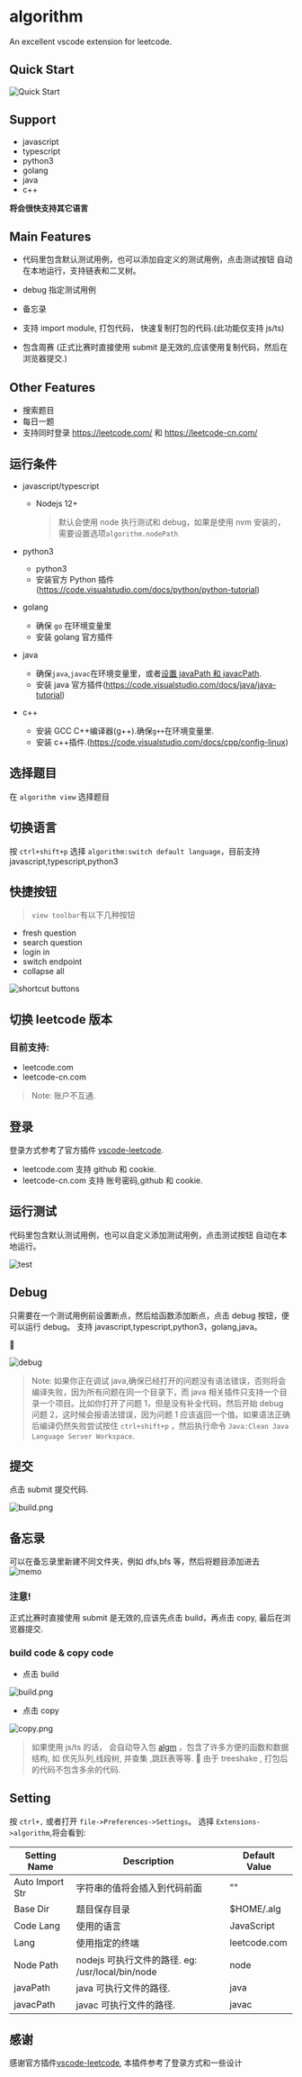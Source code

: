 # algorithm

An excellent vscode extension for leetcode.

## Quick Start

![Quick Start](../images/debug.gif)

## Support

- javascript
- typescript
- python3
- golang
- java
- c++

**将会很快支持其它语言**

## Main Features

- 代码里包含默认测试用例，也可以添加自定义的测试用例，点击测试按钮 自动在本地运行，支持链表和二叉树。

- debug 指定测试用例

- 备忘录

- 支持 import module, 打包代码， 快速复制打包的代码.(此功能仅支持 js/ts)

- 包含周赛 (正式比赛时直接使用 submit 是无效的,应该使用复制代码，然后在浏览器提交.)

## Other Features

- 搜索题目
- 每日一题
- 支持同时登录 https://leetcode.com/ 和 https://leetcode-cn.com/

## 运行条件

- javascript/typescript

  - Nodejs 12+

    > 默认会使用 node 执行测试和 debug，如果是使用 nvm 安装的，需要设置选项`algorithm.nodePath`

- python3

  - python3
  - 安装官方 Python 插件(https://code.visualstudio.com/docs/python/python-tutorial)

- golang

  - 确保 `go` 在环境变量里
  - 安装 golang 官方插件

- java

  - 确保`java`,`javac`在环境变量里，或者[设置 javaPath 和 javacPath](#Setting).
  - 安装 java 官方插件(https://code.visualstudio.com/docs/java/java-tutorial)

- c++

  - 安装 GCC C++编译器(g++).确保`g++`在环境变量里.
  - 安装 c++插件.(https://code.visualstudio.com/docs/cpp/config-linux)

## 选择题目

在 `algorithm view` 选择题目

## 切换语言

按 `ctrl+shift+p` 选择 `algorithm:switch default language`，目前支持 javascript,typescript,python3

## 快捷按钮

> `view toolbar`有以下几种按钮

- fresh question
- search question
- login in
- switch endpoint
- collapse all

![shortcut buttons](../images/shortcut.png)

## 切换 leetcode 版本

### 目前支持:

- leetcode.com
- leetcode-cn.com

> Note: 账户不互通.

## 登录

登录方式参考了官方插件 [vscode-leetcode](https://github.com/LeetCode-OpenSource/vscode-leetcode).

- leetcode.com 支持 github 和 cookie.
- leetcode-cn.com 支持 账号密码,github 和 cookie.

## 运行测试

代码里包含默认测试用例，也可以自定义添加测试用例，点击测试按钮 自动在本地运行。

![test](../images/test.png)

## Debug

只需要在一个测试用例前设置断点，然后给函数添加断点，点击 debug 按钮，便可以运行 debug。
支持 javascript,typescript,python3，golang,java。

:tada:

![debug](../images/debug.png)

> Note: 如果你正在调试 java,确保已经打开的问题没有语法错误，否则将会编译失败，因为所有问题在同一个目录下，而 java 相关插件只支持一个目录一个项目。比如你打开了问题 1，但是没有补全代码，然后开始 debug 问题 2，这时候会报语法错误，因为问题 1 应该返回一个值。如果语法正确后编译仍然失败尝试按住 `ctrl+shift+p` ，然后执行命令 `Java:Clean Java Language Server Workspace`.

## 提交

点击 submit 提交代码.

![build.png](../images/build.png)

## 备忘录

可以在备忘录里新建不同文件夹，例如 dfs,bfs 等，然后将题目添加进去
![memo](../images/memo.gif)

### **注意!**

正式比赛时直接使用 submit 是无效的,应该先点击 build，再点击 copy, 最后在浏览器提交.

### build code & copy code

- 点击 build

![build.png](../images/build.png)

- 点击 copy

![copy.png](../images/copy.png)

> 如果使用 js/ts 的话， 会自动导入包 [algm](https://github.com/supperchong/algm) ，包含了许多方便的函数和数据结构, 如 优先队列,线段树, 并查集 ,跳跃表等等. :rocket: 由于 treeshake , 打包后的代码不包含多余的代码.

## Setting

按 `ctrl+,` 或者打开 `file->Preferences->Settings`。
选择 `Extensions->algorithm`,将会看到:

| Setting Name    | Description                                      | Default Value |
| --------------- | ------------------------------------------------ | ------------- |
| Auto Import Str | 字符串的值将会插入到代码前面                     | ""            |
| Base Dir        | 题目保存目录                                     | $HOME/.alg    |
| Code Lang       | 使用的语言                                       | JavaScript    |
| Lang            | 使用指定的终端                                   | leetcode.com  |
| Node Path       | nodejs 可执行文件的路径. eg: /usr/local/bin/node | node          |
| javaPath        | java 可执行文件的路径.                           | java          |
| javacPath       | javac 可执行文件的路径.                          | javac         |

## 感谢

感谢官方插件[vscode-leetcode](https://github.com/LeetCode-OpenSource/vscode-leetcode), 本插件参考了登录方式和一些设计
